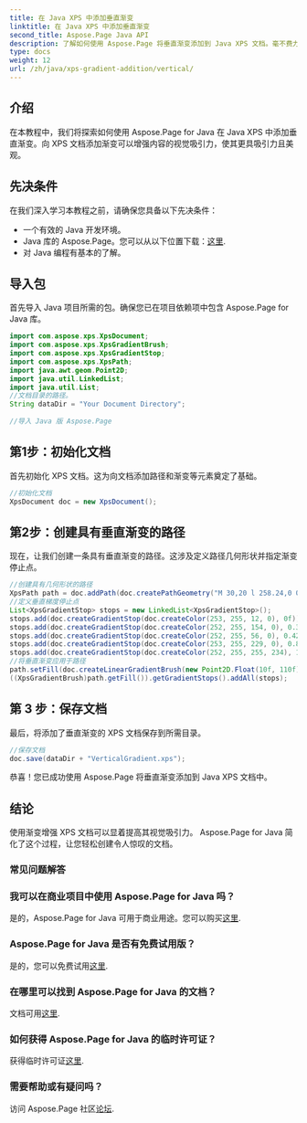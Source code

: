 ```yaml
---
title: 在 Java XPS 中添加垂直渐变
linktitle: 在 Java XPS 中添加垂直渐变
second_title: Aspose.Page Java API
description: 了解如何使用 Aspose.Page 将垂直渐变添加到 Java XPS 文档。毫不费力地增强视觉吸引力。里面有分步指南。
type: docs
weight: 12
url: /zh/java/xps-gradient-addition/vertical/
---
```

## 介绍
在本教程中，我们将探索如何使用 Aspose.Page for Java 在 Java XPS 中添加垂直渐变。向 XPS 文档添加渐变可以增强内容的视觉吸引力，使其更具吸引力且美观。
## 先决条件
在我们深入学习本教程之前，请确保您具备以下先决条件：
- 一个有效的 Java 开发环境。
-  Java 库的 Aspose.Page。您可以从以下位置下载：[这里](https://releases.aspose.com/page/java/).
- 对 Java 编程有基本的了解。
## 导入包
首先导入 Java 项目所需的包。确保您已在项目依赖项中包含 Aspose.Page for Java 库。
```java
import com.aspose.xps.XpsDocument;
import com.aspose.xps.XpsGradientBrush;
import com.aspose.xps.XpsGradientStop;
import com.aspose.xps.XpsPath;
import java.awt.geom.Point2D;
import java.util.LinkedList;
import java.util.List;
//文档目录的路径。
String dataDir = "Your Document Directory";
        
//导入 Java 版 Aspose.Page
```
## 第1步：初始化文档
首先初始化 XPS 文档。这为向文档添加路径和渐变等元素奠定了基础。
```java
//初始化文档
XpsDocument doc = new XpsDocument();
```
## 第2步：创建具有垂直渐变的路径
现在，让我们创建一条具有垂直渐变的路径。这涉及定义路径几何形状并指定渐变停止点。
```java
//创建具有几何形状的路径
XpsPath path = doc.addPath(doc.createPathGeometry("M 30,20 l 258.24,0 0,56.64 -258.24,0 Z"));
//定义垂直梯度停止点
List<XpsGradientStop> stops = new LinkedList<XpsGradientStop>();
stops.add(doc.createGradientStop(doc.createColor(253, 255, 12, 0), 0f));
stops.add(doc.createGradientStop(doc.createColor(252, 255, 154, 0), 0.359375f));
stops.add(doc.createGradientStop(doc.createColor(252, 255, 56, 0), 0.424805f));
stops.add(doc.createGradientStop(doc.createColor(253, 255, 229, 0), 0.879883f));
stops.add(doc.createGradientStop(doc.createColor(252, 255, 255, 234), 1f));
//将垂直渐变应用于路径
path.setFill(doc.createLinearGradientBrush(new Point2D.Float(10f, 110f), new Point2D.Float(10f, 200f)));
((XpsGradientBrush)path.getFill()).getGradientStops().addAll(stops);
```
## 第 3 步：保存文档
最后，将添加了垂直渐变的 XPS 文档保存到所需目录。
```java
//保存文档
doc.save(dataDir + "VerticalGradient.xps");
```
恭喜！您已成功使用 Aspose.Page 将垂直渐变添加到 Java XPS 文档中。
## 结论
使用渐变增强 XPS 文档可以显着提高其视觉吸引力。 Aspose.Page for Java 简化了这个过程，让您轻松创建令人惊叹的文档。

### 常见问题解答
### 我可以在商业项目中使用 Aspose.Page for Java 吗？
是的，Aspose.Page for Java 可用于商业用途。您可以购买[这里](https://purchase.aspose.com/buy).
### Aspose.Page for Java 是否有免费试用版？
是的，您可以免费试用[这里](https://releases.aspose.com/).
### 在哪里可以找到 Aspose.Page for Java 的文档？
文档可用[这里](https://reference.aspose.com/page/java/).
### 如何获得 Aspose.Page for Java 的临时许可证？
获得临时许可证[这里](https://purchase.aspose.com/temporary-license/).
### 需要帮助或有疑问吗？
访问 Aspose.Page 社区[论坛](https://forum.aspose.com/c/page/39).